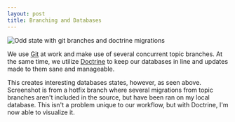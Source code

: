 ```yaml
---
layout: post
title: Branching and Databases
---
```


<img src="http://ctshryock.com/static/images/doctrine.png" alt="Odd state with git branches and doctrine migrations" />  

We use [Git][1] at work and make use of several concurrent topic branches.  At the same time, we utilize [Doctrine][2] to keep our databases in line and updates made to them sane and manageable.  

This creates interesting databases states, however, as seen above.  Screenshot is from a hotfix branch where several migrations from topic branches aren't included in the source, but have been ran on my local database.  This isn't a problem unique to our workflow, but with Doctrine, I'm now able to visualize it.  


[1]: http://git-scm.com/
[2]: http://www.doctrine-project.org/
